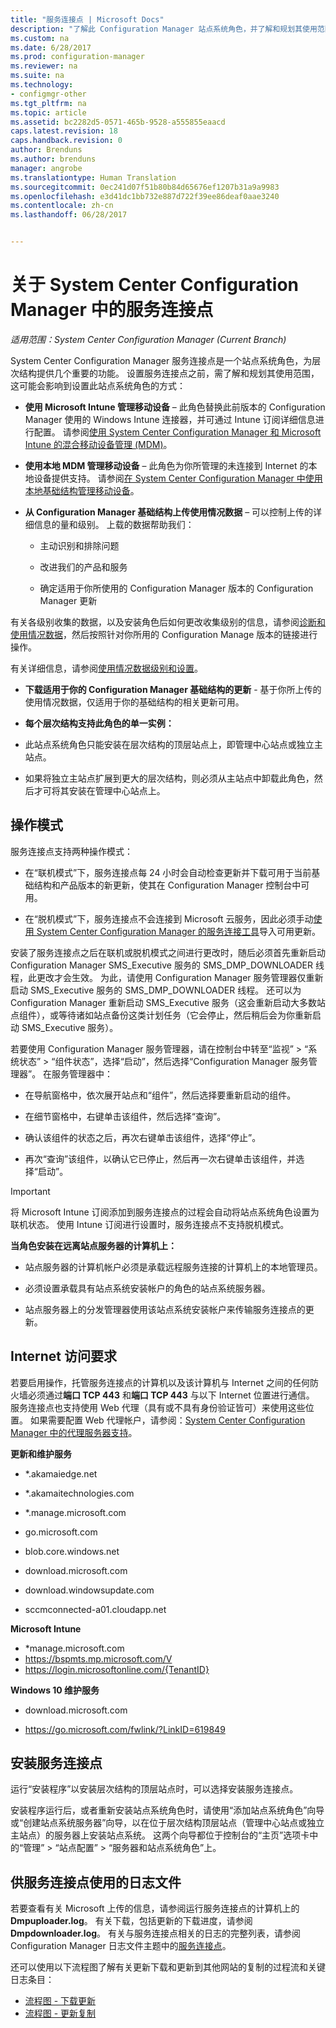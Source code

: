 ```yaml
---
title: "服务连接点 | Microsoft Docs"
description: "了解此 Configuration Manager 站点系统角色，并了解和规划其使用范围。"
ms.custom: na
ms.date: 6/28/2017
ms.prod: configuration-manager
ms.reviewer: na
ms.suite: na
ms.technology:
- configmgr-other
ms.tgt_pltfrm: na
ms.topic: article
ms.assetid: bc2282d5-0571-465b-9528-a555855eaacd
caps.latest.revision: 18
caps.handback.revision: 0
author: Brenduns
ms.author: brenduns
manager: angrobe
ms.translationtype: Human Translation
ms.sourcegitcommit: 0ec241d07f51b80b84d65676ef1207b31a9a9983
ms.openlocfilehash: e3d41dc1bb732e887d722f39ee86deaf0aae3240
ms.contentlocale: zh-cn
ms.lasthandoff: 06/28/2017


---
```

# <a name="about-the-service-connection-point-in-system-center-configuration-manager"></a>关于 System Center Configuration Manager 中的服务连接点

*适用范围：System Center Configuration Manager (Current Branch)*

System Center Configuration Manager 服务连接点是一个站点系统角色，为层次结构提供几个重要的功能。 设置服务连接点之前，需了解和规划其使用范围，这可能会影响到设置此站点系统角色的方式：  

-   **使用 Microsoft Intune 管理移动设备** – 此角色替换此前版本的 Configuration Manager 使用的 Windows Intune 连接器，并可通过 Intune 订阅详细信息进行配置。 请参阅[使用 System Center Configuration Manager 和 Microsoft Intune 的混合移动设备管理 (MDM)](../../../../mdm/understand/hybrid-mobile-device-management.md)。  

-   **使用本地 MDM 管理移动设备** – 此角色为你所管理的未连接到 Internet 的本地设备提供支持。 请参阅[在 System Center Configuration Manager 中使用本地基础结构管理移动设备](../../../../mdm/understand/manage-mobile-devices-with-on-premises-infrastructure.md)。  

-   **从 Configuration Manager 基础结构上传使用情况数据** – 可以控制上传的详细信息的量和级别。 上载的数据帮助我们：  

    -   主动识别和排除问题  

    -   改进我们的产品和服务  

    -   确定适用于你所使用的 Configuration Manager 版本的 Configuration Manager 更新  

  有关各级别收集的数据，以及安装角色后如何更改收集级别的信息，请参阅[诊断和使用情况数据](/sccm/core/plan-design/diagnostics/diagnostics-and-usage-data)，然后按照针对你所用的 Configuration Manage 版本的链接进行操作。  

  有关详细信息，请参阅[使用情况数据级别和设置](../../../../core/servers/deploy/install/setup-reference.md#bkmk_usage)。  

-   **下载适用于你的 Configuration Manager 基础结构的更新** - 基于你所上传的使用情况数据，仅适用于你的基础结构的相关更新可用。  

- **每个层次结构支持此角色的单一实例：**  

 -   此站点系统角色只能安装在层次结构的顶层站点上，即管理中心站点或独立主站点。  

  -   如果将独立主站点扩展到更大的层次结构，则必须从主站点中卸载此角色，然后才可将其安装在管理中心站点上。  


##  <a name="bkmk_modes"></a>操作模式  
 服务连接点支持两种操作模式：  

-   在“联机模式”下，服务连接点每 24 小时会自动检查更新并下载可用于当前基础结构和产品版本的新更新，使其在 Configuration Manager 控制台中可用。  

-   在“脱机模式”下，服务连接点不会连接到 Microsoft 云服务，因此必须手动[使用 System Center Configuration Manager 的服务连接工具](../../../../core/servers/manage/use-the-service-connection-tool.md)导入可用更新。  

安装了服务连接点之后在联机或脱机模式之间进行更改时，随后必须首先重新启动 Configuration Manager SMS_Executive 服务的 SMS_DMP_DOWNLOADER 线程，此更改才会生效。 为此，请使用 Configuration Manager 服务管理器仅重新启动 SMS_Executive 服务的 SMS_DMP_DOWNLOADER 线程。 还可以为 Configuration Manager 重新启动 SMS_Executive 服务（这会重新启动大多数站点组件），或等待诸如站点备份这类计划任务（它会停止，然后稍后会为你重新启动 SMS_Executive 服务）。  

若要使用 Configuration Manager 服务管理器，请在控制台中转至“监视” > “系统状态” > “组件状态”，选择“启动”，然后选择“Configuration Manager 服务管理器”。 在服务管理器中：  

-   在导航窗格中，依次展开站点和“组件”，然后选择要重新启动的组件。  

-   在细节窗格中，右键单击该组件，然后选择“查询”。  

-   确认该组件的状态之后，再次右键单击该组件，选择“停止”。  

-   再次“查询”该组件，以确认它已停止，然后再一次右键单击该组件，并选择“启动”。  

> [!IMPORTANT]  
>  将 Microsoft Intune 订阅添加到服务连接点的过程会自动将站点系统角色设置为联机状态。 使用 Intune 订阅进行设置时，服务连接点不支持脱机模式。  

**当角色安装在远离站点服务器的计算机上：**  

-   站点服务器的计算机帐户必须是承载远程服务连接的计算机上的本地管理员。

-   必须设置承载具有站点系统安装帐户的角色的站点系统服务器。  

-   站点服务器上的分发管理器使用该站点系统安装帐户来传输服务连接点的更新。

##  <a name="bkmk_urls"></a> Internet 访问要求  
若要启用操作，托管服务连接点的计算机以及该计算机与 Internet 之间的任何防火墙必须通过**端口 TCP 443** 和**端口 TCP 443** 与以下 Internet 位置进行通信。 服务连接点也支持使用 Web 代理（具有或不具有身份验证皆可）来使用这些位置。  如果需要配置 Web 代理帐户，请参阅：[System Center Configuration Manager 中的代理服务器支持](/sccm/core/plan-design/network/proxy-server-support)。

**更新和维护服务**  

-   *.akamaiedge.net  

-   *.akamaitechnologies.com 

-   *.manage.microsoft.com

-   go.microsoft.com

-   blob.core.windows.net  

-   download.microsoft.com  

-   download.windowsupdate.com

-   sccmconnected-a01.cloudapp.net  

**Microsoft Intune**  

-   *manage.microsoft.com  
-   https://bspmts.mp.microsoft.com/V
-   https://login.microsoftonline.com/{TenantID}


**Windows 10 维护服务**  

-   download.microsoft.com  

-   https://go.microsoft.com/fwlink/?LinkID=619849  

## <a name="install-the-service-connection-point"></a>安装服务连接点
运行“安装程序”以安装层次结构的顶层站点时，可以选择安装服务连接点。

安装程序运行后，或者重新安装站点系统角色时，请使用“添加站点系统角色”向导或“创建站点系统服务器”向导，以在位于层次结构顶层站点（管理中心站点或独立主站点）的服务器上安装站点系统。 这两个向导都位于控制台的“主页”选项卡中的“管理” > “站点配置” > “服务器和站点系统角色”上。

## <a name="log-files-used-by-the-service-connection-point"></a>供服务连接点使用的日志文件
若要查看有关 Microsoft 上传的信息，请参阅运行服务连接点的计算机上的 **Dmpuploader.log**。  有关下载，包括更新的下载进度，请参阅 **Dmpdownloader.log**。 有关与服务连接点相关的日志的完整列表，请参阅 Configuration Manager 日志文件主题中的[服务连接点](/sccm/core/plan-design/hierarchy/log-files#BKMK_WITLog)。

还可以使用以下流程图了解有关更新下载和更新到其他网站的复制的过程流和关键日志条目：
 - [流程图 - 下载更新](/sccm/core/servers/manage/download-updates-flowchart)
 - [流程图 - 更新复制](/sccm/core/servers/manage/update-replication-flowchart)

